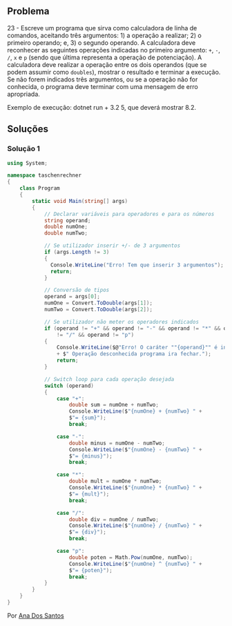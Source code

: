 ## Problema

23 - Escreve um programa que sirva como calculadora de linha de comandos,
aceitando três argumentos: 1) a operação a realizar; 2) o primeiro operando; e,
3) o segundo operando. A calculadora deve reconhecer as seguintes operações
indicadas no primeiro argumento: `+`, `-`, `/`, `x` e `p` (sendo que última
representa a operação de potenciação). A calculadora deve realizar a operação
entre os dois operandos (que se podem assumir como `doubles`), mostrar o
resultado e terminar a execução. Se não forem indicados três argumentos, ou se
a operação não for conhecida, o programa deve terminar com uma mensagem de erro
apropriada.

Exemplo de execução: dotnet run + 3.2 5, que deverá mostrar 8.2.

## Soluções

### Solução 1

```cs
using System;

namespace taschenrechner
{
    class Program
    {
        static void Main(string[] args)
        {
            // Declarar variáveis para operadores e para os números
            string operand;
            double numOne;
            double numTwo;

            // Se utilizador inserir +/- de 3 argumentos
            if (args.Length != 3)
            {
              Console.WriteLine("Erro! Tem que inserir 3 argumentos");
              return;
            }

            // Conversão de tipos
            operand = args[0];
            numOne = Convert.ToDouble(args[1]);
            numTwo = Convert.ToDouble(args[2]);

            // Se utilizador não meter os operadores indicados
            if (operand != "+" && operand != "-" && operand != "*" && operand
                != "/" && operand != "p")  
            {
                Console.WriteLine($@"Erro! O caráter ""{operand}"" é inválido!"
                + $" Operação desconhecida programa ira fechar.");
                return;
            }

            // Switch loop para cada operação desejada
            switch (operand)
            {
                case "+":
                    double sum = numOne + numTwo;
                    Console.WriteLine($"{numOne} + {numTwo} " +
                    $"= {sum}");
                    break;

                case "-":
                    double minus = numOne - numTwo;
                    Console.WriteLine($"{numOne} - {numTwo} " +
                    $"= {minus}");
                    break;

                case "*":
                    double mult = numOne * numTwo;
                    Console.WriteLine($"{numOne} * {numTwo} " +
                    $"= {mult}");
                    break;

                case "/":
                    double div = numOne / numTwo;
                    Console.WriteLine($"{numOne} / {numTwo} " +
                    $"= {div}");
                    break;

                case "p":
                    double poten = Math.Pow(numOne, numTwo);
                    Console.WriteLine($"{numOne} ^ {numTwo} " +
                    $"= {poten}");
                    break;
            }
        }
    }
}
```

Por [Ana Dos Santos](https://github.com/AnSantos99)
